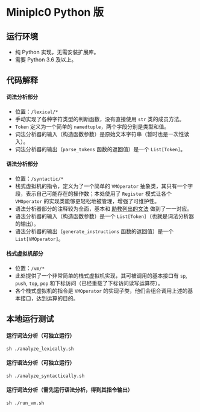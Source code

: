 # Miniplc0 Python 版


## 运行环境
- 纯 Python 实现，无需安装扩展库。
- 需要 Python 3.6 及以上。

## 代码解释

#### 词法分析部分
- 位置：`/lexical/*`
- 手动实现了各种字符类型的判断函数，没有直接使用 `str` 类的成员方法。
- `Token` 定义为一个简单的 `namedtuple`，两个字段分别是类型和值。
- 词法分析器的输入（构造函数参数）是原始文本字符串（暂时也是一次性读入）。
- 词法分析器的输出（`parse_tokens` 函数的返回值）是一个 `List[Token]`。


#### 语法分析部分
- 位置：`/syntactic/*`
- 栈式虚拟机的指令，定义为了一个简单的 `VMOperator` 抽象类，其只有一个字段，表示自己可能存在的操作数；本处使用了 `Register` 模式让各个 `VMOperator` 的实现类能够更轻松地被管理，增强了可维护性。
- 语法分析器部分的注释较为全面，基本和 [助教列出的文法](https://github.com/BUAA-SE-Compiling/miniplc0-handbook/blob/master/readme-cpp.md) 做到了一一对应。
- 语法分析器的输入（构造函数参数）是一个 `List[Token]`（也就是词法分析器的输出）。
- 语法分析器的输出（`generate_instructions` 函数的返回值）是一个 `List[VMOperator]`。


#### 栈式虚拟机部分
- 位置：`/vm/*`
- 此处提供了一个非常简单的栈式虚拟机实现，其可被调用的基本接口有 `sp`, `push`, `top`, `pop` 和下标访问（已经重载了下标访问读写运算符）。
- 各个栈式虚拟机的指令是 `VMOperator` 的实现子类，他们会组合调用上述的基本接口，达到运算的目的。


## 本地运行测试

#### 运行词法分析（可独立运行）
```shell script
sh ./analyze_lexically.sh
```

#### 运行语法分析（可独立运行）
```shell script
sh ./analyze_syntactically.sh
```

#### 运行词法分析（需先运行语法分析，得到其指令输出）
```shell script
sh ./run_vm.sh
```
